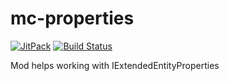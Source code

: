 # mc-properties
[![JitPack](https://jitpack.io/v/r4v3n6101/mc-properties.svg)](https://jitpack.io/#r4v3n6101/mc-properties)
[![Build Status](https://travis-ci.org/r4v3n6101/mc-properties.svg?branch=master)](https://travis-ci.org/r4v3n6101/mc-properties)

Mod helps working with IExtendedEntityProperties
